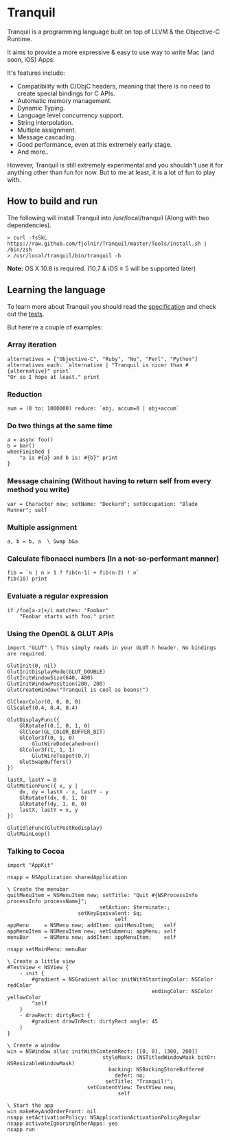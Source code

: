 # Tranquil

Tranquil is a programming language built on top of LLVM & the Objective-C Runtime.

It aims to provide a more expressive & easy to use way to write Mac (and soon, iOS) Apps.

It's features include:

* Compatibility with C/ObjC headers, meaning that there is no need to create special bindings for C APIs.
* Automatic memory management.
* Dynamic Typing.
* Language level concurrency support.
* String interpolation.
* Multiple assignment.
* Message cascading.
* Good performance, even at this extremely early stage.
* And more..

However, Tranquil is still extremely experimental and you shouldn't use it for anything other than fun for now. But to me at least, it is a lot of fun to play with.

## How to build and run

The following will install Tranquil into /usr/local/tranquil (Along with two dependencies).

    > curl -fsSkL https://raw.github.com/fjolnir/Tranquil/master/Tools/install.sh | /bin/zsh
    > /usr/local/tranquil/bin/tranquil -h

**Note:** OS X 10.8 is required. (10.7 & iOS ≥ 5 will be supported later)

## Learning the language

To learn more about Tranquil you should read the [specification](https://github.com/fjolnir/Tranquil/blob/master/Docs/Tranquil%20Spec.md) and check out the [tests](https://github.com/fjolnir/Tranquil/blob/master/Tests).

But here're a couple of examples:

### Array iteration

```
alternatives = ["Objective-C", "Ruby", "Nu", "Perl", "Python"]
alternatives each: `alternative | "Tranquil is nicer than #{alternative}" print`
"Or so I hope at least." print
```

### Reduction

```
sum = (0 to: 1000000) reduce: `obj, accum=0 | obj+accum`
```

### Do two things at the same time

```
a = async foo()
b = bar()
whenFinished {
    "a is #{a} and b is: #{b}" print
}
```

### Message chaining (Without having to return self from every method you write)

```
var = Character new; setName: "Deckard"; setOccupation: "Blade Runner"; self
```

### Multiple assignment

```
a, b = b, a  \ Swap b&a
```

### Calculate fibonacci numbers (In a not-so-performant manner)

```
fib = `n | n > 1 ? fib(n-1) + fib(n-2) ! n`
fib(10) print
```

### Evaluate a regular expression

```
if /foo[a-z]+/i matches: "Foobar"
    "Foobar starts with foo." print
```

### Using the OpenGL & GLUT APIs

```
import "GLUT" \ This simply reads in your GLUT.h header. No bindings are required.

GlutInit(0, nil)
GlutInitDisplayMode(GLUT_DOUBLE)
GlutInitWindowSize(640, 480)
GlutInitWindowPosition(200, 200)
GlutCreateWindow("Tranquil is cool as beans!")

GlClearColor(0, 0, 0, 0)
GlScalef(0.4, 0.4, 0.4)

GlutDisplayFunc({
    GlRotatef(0.1, 0, 1, 0)
    GlClear(GL_COLOR_BUFFER_BIT)
    GlColor3f(0, 1, 0)
        GlutWireDodecahedron()
    GlColor3f(1, 1, 1)
        GlutWireTeapot(0.7)
    GlutSwapBuffers()
})

lastX, lastY = 0
GlutMotionFunc({ x, y |
    dx, dy = lastX - x, lastY - y
    GlRotatef(dx, 0, 1, 0)
    GlRotatef(dy, 1, 0, 0)
    lastX, lastY = x, y
})

GlutIdleFunc(GlutPostRedisplay)
GlutMainLoop()
```

### Talking to Cocoa

```
import "AppKit"

nsapp = NSApplication sharedApplication

\ Create the menubar
quitMenuItem = NSMenuItem new; setTitle: "Quit #{NSProcessInfo processInfo processName}";
                              setAction: $terminate:;
                       setKeyEquivalent: $q;
                                   self
appMenu     = NSMenu new; addItem: quitMenuItem;   self
appMenuItem = NSMenuItem new; setSubmenu: appMenu; self
menuBar     = NSMenu new; addItem: appMenuItem;    self

nsapp setMainMenu: menuBar

\ Create a little view
#TestView < NSView {
    - init {
        #gradient = NSGradient alloc initWithStartingColor: NSColor redColor
                                               endingColor: NSColor yellowColor
        ^self
    }
    - drawRect: dirtyRect {
        #gradient drawInRect: dirtyRect angle: 45
    }
}
	
\ Create a window
win = NSWindow alloc initWithContentRect: [[0, 0], [300, 200]]
                               styleMask: (NSTitledWindowMask bitOr: NSResizableWindowMask)
                                 backing: NSBackingStoreBuffered
                                   defer: no;
                                setTitle: "Tranquil!";
                          setContentView: TestView new;
                                    self

\ Start the app
win makeKeyAndOrderFront: nil
nsapp setActivationPolicy: NSApplicationActivationPolicyRegular
nsapp activateIgnoringOtherApps: yes
nsapp run
```
